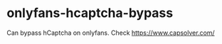 # onlyfans-hcaptcha-bypass
Can bypass hCaptcha on onlyfans. Check https://www.capsolver.com/ 












































                                                                  